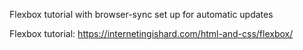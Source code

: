 Flexbox tutorial with browser-sync set up for automatic updates

Flexbox tutorial: https://internetingishard.com/html-and-css/flexbox/

